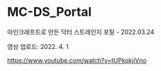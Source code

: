 # MC-DS_Portal
마인크래프트로 만든 닥터 스트레인지 포탈 - 2022.03.24

영상 업로드: 2022. 4. 1

https://www.youtube.com/watch?v=tUPkqkjiVno
